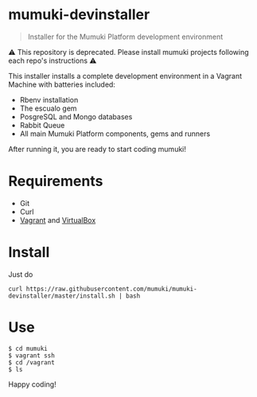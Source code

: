 # mumuki-devinstaller
> Installer for the Mumuki Platform development environment

:warning: This repository is deprecated. Please install mumuki projects following each repo's instructions :warning:

This installer installs a complete development environment in a Vagrant Machine with batteries included:

* Rbenv installation
* The escualo gem
* PosgreSQL and Mongo databases
* Rabbit Queue
* All main Mumuki Platform components, gems and runners

After running it, you are ready to start coding mumuki!

# Requirements

* Git
* Curl
* [Vagrant](https://www.vagrantup.com/downloads.html) and [VirtualBox](https://www.virtualbox.org/wiki/Downloads)

# Install

Just do

```
curl https://raw.githubusercontent.com/mumuki/mumuki-devinstaller/master/install.sh | bash
```

# Use

```
$ cd mumuki
$ vagrant ssh
$ cd /vagrant
$ ls
```

Happy coding!
